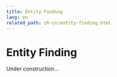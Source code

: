 ```yaml
---
title: Entity Finding
lang: en
related_path: zh-cn/entity-finding.html
---
```


# Entity Finding

Under construction...
